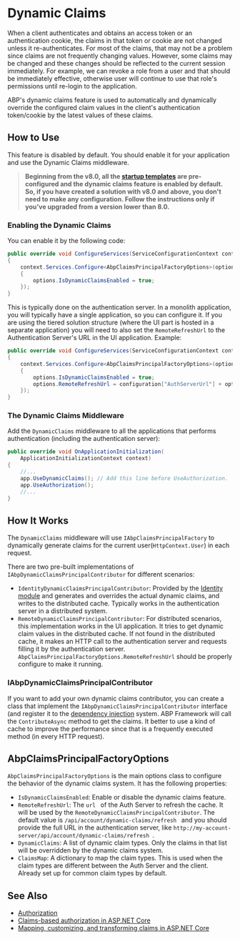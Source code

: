 # Dynamic Claims

When a client authenticates and obtains an access token or an authentication cookie, the claims in that token or cookie are not changed unless it re-authenticates. For most of the claims, that may not be a problem since claims are not frequently changing values. However, some claims may be changed and these changes should be reflected to the current session immediately. For example, we can revoke a role from a user and that should be immediately effective, otherwise user will continue to use that role's permissions until re-login to the application.

ABP's dynamic claims feature is used to automatically and dynamically override the configured claim values in the client's authentication token/cookie by the latest values of these claims.

## How to Use

This feature is disabled by default. You should enable it for your application and use the Dynamic Claims middleware.

> **Beginning from the v8.0, all the [startup templates](Startup-Templates/Index.md) are pre-configured and the dynamic claims feature is enabled by default. So, if you have created a solution with v8.0 and above, you don't need to make any configuration. Follow the instructions only if you've upgraded from a version lower than 8.0.**

### Enabling the Dynamic Claims

You can enable it by the following code:

````csharp
public override void ConfigureServices(ServiceConfigurationContext context)
{
    context.Services.Configure<AbpClaimsPrincipalFactoryOptions>(options =>
    {
        options.IsDynamicClaimsEnabled = true;
    });
}
````

This is typically done on the authentication server. In a monolith application, you will typically have a single application, so you can configure it. If you are using the tiered solution structure (where the UI part is hosted in a separate application) you will need to also set the `RemoteRefreshUrl` to the Authentication Server's URL in the UI application. Example:

````csharp
public override void ConfigureServices(ServiceConfigurationContext context)
{
    context.Services.Configure<AbpClaimsPrincipalFactoryOptions>(options =>
    {
        options.IsDynamicClaimsEnabled = true;
        options.RemoteRefreshUrl = configuration["AuthServerUrl"] + options.RemoteRefreshUrl;
    });
}
````

### The Dynamic Claims Middleware

Add the `DynamicClaims` middleware to all the applications that performs authentication (including the authentication server):

````csharp
public override void OnApplicationInitialization(
    ApplicationInitializationContext context)
{
    //...
    app.UseDynamicClaims(); // Add this line before UseAuthorization.
    app.UseAuthorization();
    //...
}
````

## How It Works

The `DynamicClaims` middleware will use `IAbpClaimsPrincipalFactory` to dynamically generate claims for the current user(`HttpContext.User`) in each request.

There are two pre-built implementations of `IAbpDynamicClaimsPrincipalContributor` for different scenarios:

* `IdentityDynamicClaimsPrincipalContributor`: Provided by the [Identity module](Modules/Identity.md) and generates and overrides the actual dynamic claims, and writes to the distributed cache. Typically works in the authentication server in a distributed system.
* `RemoteDynamicClaimsPrincipalContributor`: For distributed scenarios, this implementation works in the UI application. It tries to get dynamic claim values in the distributed cache. If not found in the distributed cache, it makes an HTTP call to the authentication server and requests filling it by the authentication server. `AbpClaimsPrincipalFactoryOptions.RemoteRefreshUrl` should be properly configure to make it running.

### IAbpDynamicClaimsPrincipalContributor

If you want to add your own dynamic claims contributor, you can create a class that implement the `IAbpDynamicClaimsPrincipalContributor` interface (and register it to the [dependency injection](Dependency-Injection.md) system. ABP Framework will call the `ContributeAsync` method to get the claims. It better to use a kind of cache to improve the performance since that is a frequently executed method (in every HTTP request).

## AbpClaimsPrincipalFactoryOptions

`AbpClaimsPrincipalFactoryOptions` is the main options class to configure the behavior of the dynamic claims system. It has the following properties:

* `IsDynamicClaimsEnabled`: Enable or disable the dynamic claims feature.
* `RemoteRefreshUrl`: The `url ` of the Auth Server to refresh the cache. It will be used by the `RemoteDynamicClaimsPrincipalContributor`. The default value is `/api/account/dynamic-claims/refresh ` and you should provide the full URL in the authentication server, like `http://my-account-server/api/account/dynamic-claims/refresh `.
* `DynamicClaims`: A list of dynamic claim types. Only the claims in that list will be overridden by the dynamic claims system.
* `ClaimsMap`: A dictionary to map the claim types. This is used when the claim types are different between the Auth Server and the client. Already set up for common claim types by default.

## See Also

* [Authorization](Authorization.md)
* [Claims-based authorization in ASP.NET Core](https://learn.microsoft.com/en-us/aspnet/core/security/authorization/claims)
* [Mapping, customizing, and transforming claims in ASP.NET Core](https://learn.microsoft.com/en-us/aspnet/core/security/authentication/claims)

